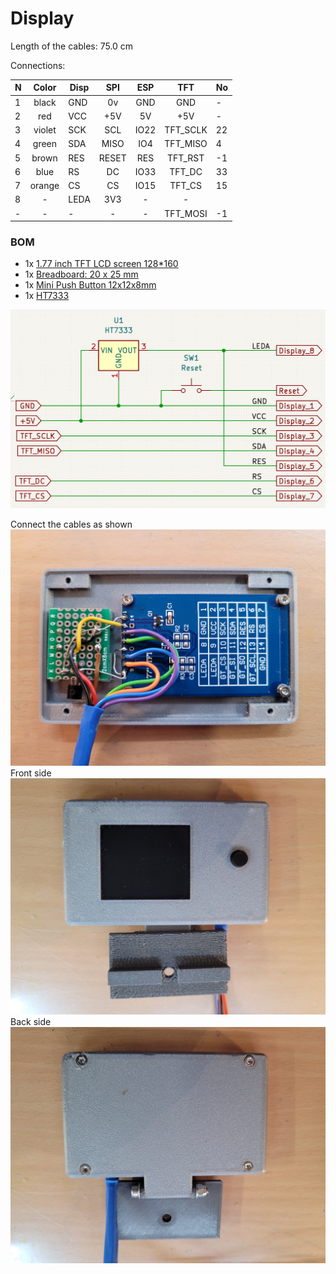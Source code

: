 # Display

Length of the cables: 75.0 cm

Connections:

| N | Color  | Disp | SPI   | ESP  |  TFT     | No |
|---| :---:  |------| :---: | :---:| :---:    |----|
| 1 | black  | GND  | 0v	   | GND  | GND      | -  |
| 2 | red    | VCC  | +5V   | 5V   | +5V      | -  |
| 3 | violet | SCK  | SCL   | IO22 | TFT_SCLK | 22 |
| 4 | green  | SDA  | MISO  | IO4  | TFT_MISO | 4  | 
| 5 | brown  | RES  | RESET | RES  | TFT_RST  | -1 |
| 6 | blue   | RS   | DC    | IO33 | TFT_DC   | 33 | 
| 7 | orange | CS   | CS    | IO15 | TFT_CS   | 15 | 
| 8 | -      | LEDA | 3V3   | -    | -        |    |
| - | -      | -    | -     | -    | TFT_MOSI | -1 |

### BOM

* 1x [1.77 inch TFT LCD screen 128*160](https://www.aliexpress.com/item/32812455774.html)
* 1x [Breadboard: 20 x 25 mm](https://www.aliexpress.com/item/1005004818919331.html)
* 1x [Mini Push Button 12x12x8mm](https://www.aliexpress.com/item/1005005582412010.html)
* 1x [HT7333](https://www.aliexpress.com/item/1005005945684499.html)

![Display Schematic](/KiCad/Display/Display.png)

Connect the cables as shown
![Display Connections](/Display/01.jpg)
Front side
![Display Connections](/Display/02.jpg)
Back side
![Display Connections](/Display/03.jpg)

